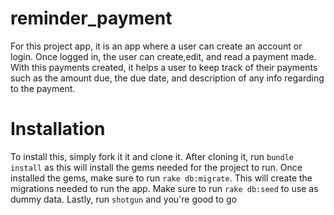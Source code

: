 # reminder_payment

For this project app, it is an app where a user can create an account or login. Once logged in, the user can create,edit, and read a payment made. With this payments created, it helps a user to keep track of their payments such as the amount due, the due date, and description of any info regarding to the payment.

# Installation
  To install this, simply fork it it and clone it. After cloning it, run ```bundle install``` as this will install the gems needed for the project to run. Once installed the gems, make sure to run ```rake db:migrate```. This will create the migrations needed to run the app. Make sure to run ```rake db:seed``` to use as dummy data. Lastly, run ```shotgun``` and you're good to go
  
